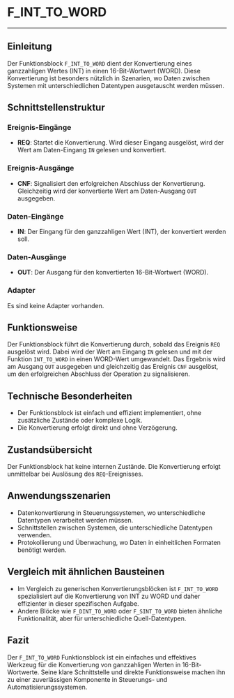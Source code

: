 # F_INT_TO_WORD

* * * * * * * * * *
## Einleitung
Der Funktionsblock `F_INT_TO_WORD` dient der Konvertierung eines ganzzahligen Wertes (INT) in einen 16-Bit-Wortwert (WORD). Diese Konvertierung ist besonders nützlich in Szenarien, wo Daten zwischen Systemen mit unterschiedlichen Datentypen ausgetauscht werden müssen.

## Schnittstellenstruktur

### **Ereignis-Eingänge**
- **REQ**: Startet die Konvertierung. Wird dieser Eingang ausgelöst, wird der Wert am Daten-Eingang `IN` gelesen und konvertiert.

### **Ereignis-Ausgänge**
- **CNF**: Signalisiert den erfolgreichen Abschluss der Konvertierung. Gleichzeitig wird der konvertierte Wert am Daten-Ausgang `OUT` ausgegeben.

### **Daten-Eingänge**
- **IN**: Der Eingang für den ganzzahligen Wert (INT), der konvertiert werden soll.

### **Daten-Ausgänge**
- **OUT**: Der Ausgang für den konvertierten 16-Bit-Wortwert (WORD).

### **Adapter**
Es sind keine Adapter vorhanden.

## Funktionsweise
Der Funktionsblock führt die Konvertierung durch, sobald das Ereignis `REQ` ausgelöst wird. Dabei wird der Wert am Eingang `IN` gelesen und mit der Funktion `INT_TO_WORD` in einen WORD-Wert umgewandelt. Das Ergebnis wird am Ausgang `OUT` ausgegeben und gleichzeitig das Ereignis `CNF` ausgelöst, um den erfolgreichen Abschluss der Operation zu signalisieren.

## Technische Besonderheiten
- Der Funktionsblock ist einfach und effizient implementiert, ohne zusätzliche Zustände oder komplexe Logik.
- Die Konvertierung erfolgt direkt und ohne Verzögerung.

## Zustandsübersicht
Der Funktionsblock hat keine internen Zustände. Die Konvertierung erfolgt unmittelbar bei Auslösung des `REQ`-Ereignisses.

## Anwendungsszenarien
- Datenkonvertierung in Steuerungssystemen, wo unterschiedliche Datentypen verarbeitet werden müssen.
- Schnittstellen zwischen Systemen, die unterschiedliche Datentypen verwenden.
- Protokollierung und Überwachung, wo Daten in einheitlichen Formaten benötigt werden.

## Vergleich mit ähnlichen Bausteinen
- Im Vergleich zu generischen Konvertierungsblöcken ist `F_INT_TO_WORD` spezialisiert auf die Konvertierung von INT zu WORD und daher effizienter in dieser spezifischen Aufgabe.
- Andere Blöcke wie `F_DINT_TO_WORD` oder `F_SINT_TO_WORD` bieten ähnliche Funktionalität, aber für unterschiedliche Quell-Datentypen.

## Fazit
Der `F_INT_TO_WORD` Funktionsblock ist ein einfaches und effektives Werkzeug für die Konvertierung von ganzzahligen Werten in 16-Bit-Wortwerte. Seine klare Schnittstelle und direkte Funktionsweise machen ihn zu einer zuverlässigen Komponente in Steuerungs- und Automatisierungssystemen.